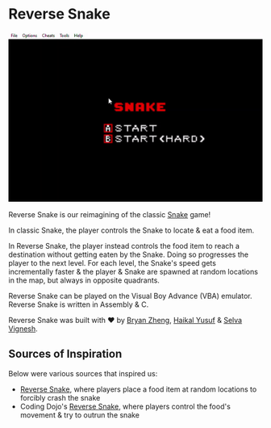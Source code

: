 # Reverse Snake

![reverse-snake-gameplay-gif](docs/reverse-snake.gif)

Reverse Snake is our reimagining of the classic [Snake](https://en.wikipedia.org/wiki/Snake_(video_game_genre)) game! 

In classic Snake, the player controls the Snake to locate & eat a food item. 

In Reverse Snake, the player instead controls the food item to reach a destination without getting eaten by the Snake. Doing so progresses the player to the next level. For each level, the Snake's speed gets incrementally faster & the player & Snake are spawned at random locations in the map, but always in opposite quadrants.

Reverse Snake can be played on the Visual Boy Advance (VBA) emulator. Reverse Snake is written in Assembly & C.

Reverse Snake was built with ❤️ by [Bryan Zheng](https://github.com/Ashuh), [Haikal Yusuf](https://github.com/waffledood) & [Selva Vignesh](https://github.com/selvavignesh-2206).

## Sources of Inspiration

Below were various sources that inspired us:
- [Reverse Snake](http://reverse-snake.github.io/), where players place a food item at random locations to forcibly crash the snake
- Coding Dojo's [Reverse Snake](https://youtu.be/zH3zyZ4q0oU), where players control the food's movement & try to outrun the snake

